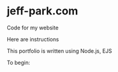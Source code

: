# jeff-park.com
Code for my website

Here are instructions

This portfolio is written using Node.js, EJS

To begin:
